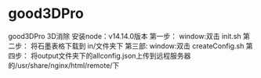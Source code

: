 # good3DPro
good3DPro 3D消除
安装node：v14.14.0版本
第一步：
  window:双击 init.sh
第二步：
  将石墨表格下载到 in/文件夹下
第三部:
  window:双击 createConfig.sh
第四步：
  将output文件夹下的allconfig.json上传到远程服务器的/usr/share/nginx/html/remote/下
